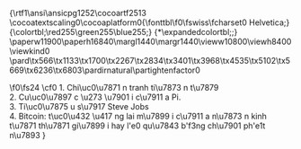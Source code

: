 {\rtf1\ansi\ansicpg1252\cocoartf2513
\cocoatextscaling0\cocoaplatform0{\fonttbl\f0\fswiss\fcharset0 Helvetica;}
{\colortbl;\red255\green255\blue255;}
{\*\expandedcolortbl;;}
\paperw11900\paperh16840\margl1440\margr1440\vieww10800\viewh8400\viewkind0
\pard\tx566\tx1133\tx1700\tx2267\tx2834\tx3401\tx3968\tx4535\tx5102\tx5669\tx6236\tx6803\pardirnatural\partightenfactor0

\f0\fs24 \cf0 1. Chi\uc0\u7871 n tranh ti\u7873 n t\u7879 \
2. Cu\uc0\u7897 c \u273 \u7901 i c\u7911 a Pi.\
3. Ti\uc0\u7875 u s\u7917  Steve Jobs\
4. Bitcoin: t\uc0\u432 \u417 ng lai m\u7899 i c\u7911 a n\u7873 n kinh t\u7871  th\u7871  gi\u7899 i hay l\'e0 qu\u7843  b\'f3ng ch\u7901  ph\'e1t n\u7893 }